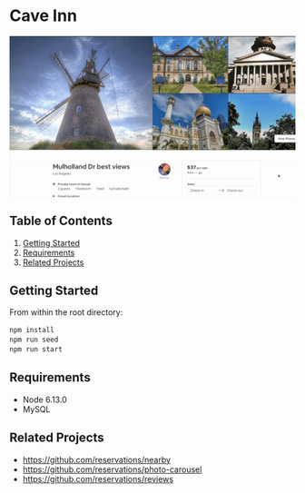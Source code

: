 # Cave Inn
<p align='center'>
  <img src="https://github.com/cave-innovations/reservations/blob/master/cave-inn-demo.gif" width="700px" align="center"/>
</p>   

## Table of Contents

1. [Getting Started](#getting-started)
1. [Requirements](#requirements)
1. [Related Projects](#related-projects)

## Getting Started


From within the root directory:

```sh
npm install
npm run seed
npm run start
```

## Requirements

- Node 6.13.0
- MySQL

## Related Projects

  - https://github.com/reservations/nearby
  - https://github.com/reservations/photo-carousel
  - https://github.com/reservations/reviews

